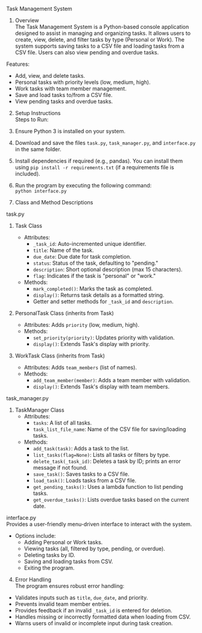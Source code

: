 Task Management System

1. Overview  
   The Task Management System is a Python-based console application designed to assist in managing and organizing tasks. It allows users to create, view, delete, and filter tasks by type (Personal or Work). The system supports saving tasks to a CSV file and loading tasks from a CSV file. Users can also view pending and overdue tasks.

Features:

-   Add, view, and delete tasks.
-   Personal tasks with priority levels (low, medium, high).
-   Work tasks with team member management.
-   Save and load tasks to/from a CSV file.
-   View pending tasks and overdue tasks.

2. Setup Instructions  
   Steps to Run:
1. Ensure Python 3 is installed on your system.
1. Download and save the files `task.py`, `task_manager.py`, and `interface.py` in the same folder.
1. Install dependencies if required (e.g., pandas). You can install them using `pip install -r requirements.txt` (if a requirements file is included).
1. Run the program by executing the following command:  
   `python interface.py`

1. Class and Method Descriptions

task.py

1. Task Class

    - Attributes:
        - `_task_id`: Auto-incremented unique identifier.
        - `title`: Name of the task.
        - `due_date`: Due date for task completion.
        - `status`: Status of the task, defaulting to "pending."
        - `description`: Short optional description (max 15 characters).
        - `flag`: Indicates if the task is "personal" or "work."
    - Methods:
        - `mark_completed()`: Marks the task as completed.
        - `display()`: Returns task details as a formatted string.
        - Getter and setter methods for `_task_id` and `description`.

2. PersonalTask Class (inherits from Task)

    - Attributes: Adds `priority` (low, medium, high).
    - Methods:
        - `set_priority(priority)`: Updates priority with validation.
        - `display()`: Extends Task's display with priority.

3. WorkTask Class (inherits from Task)
    - Attributes: Adds `team_members` (list of names).
    - Methods:
        - `add_team_member(member)`: Adds a team member with validation.
        - `display()`: Extends Task's display with team members.

task_manager.py

1. TaskManager Class
    - Attributes:
        - `tasks`: A list of all tasks.
        - `task_list_file_name`: Name of the CSV file for saving/loading tasks.
    - Methods:
        - `add_task(task)`: Adds a task to the list.
        - `list_tasks(flag=None)`: Lists all tasks or filters by type.
        - `delete_task(_task_id)`: Deletes a task by ID; prints an error message if not found.
        - `save_task()`: Saves tasks to a CSV file.
        - `load_task()`: Loads tasks from a CSV file.
        - `get_pending_tasks()`: Uses a lambda function to list pending tasks.
        - `get_overdue_tasks()`: Lists overdue tasks based on the current date.

interface.py  
Provides a user-friendly menu-driven interface to interact with the system.

-   Options include:
    -   Adding Personal or Work tasks.
    -   Viewing tasks (all, filtered by type, pending, or overdue).
    -   Deleting tasks by ID.
    -   Saving and loading tasks from CSV.
    -   Exiting the program.

4. Error Handling  
   The program ensures robust error handling:

-   Validates inputs such as `title`, `due_date`, and priority.
-   Prevents invalid team member entries.
-   Provides feedback if an invalid `_task_id` is entered for deletion.
-   Handles missing or incorrectly formatted data when loading from CSV.
-   Warns users of invalid or incomplete input during task creation.
